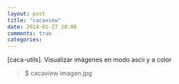 ```yaml
---
layout: post
title: "cacaview"
date: 2014-01-27 20:06
comments: true
categories: 
---
```

[caca-utils]. Visualizar imágenes en modo ascii y a color

>$ cacaview imagen.jpg  

